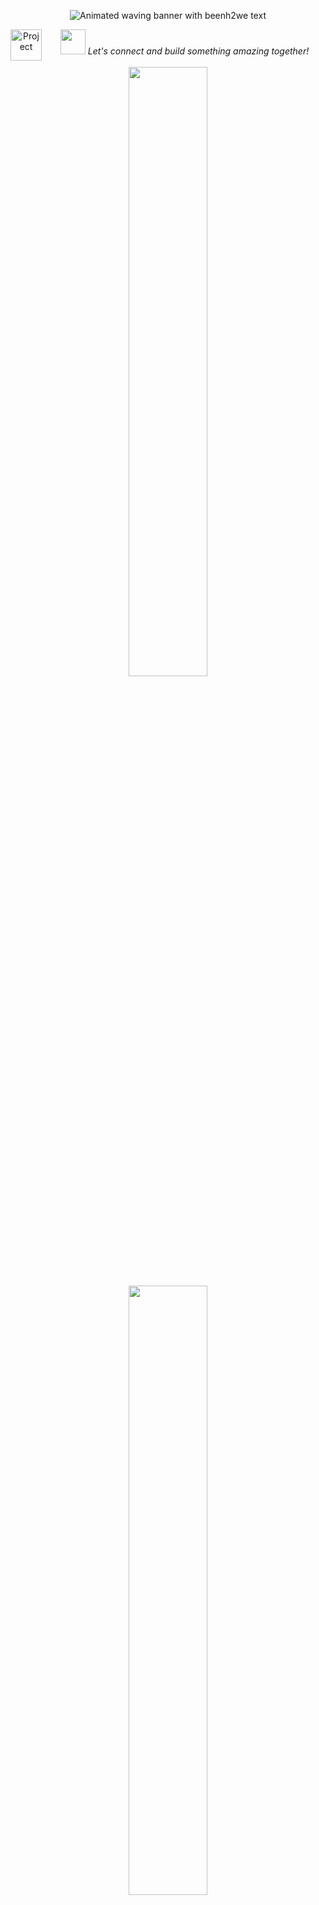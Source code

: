 <p align="center">
  <img src="https://capsule-render.vercel.app/api?type=blur&color=timeGradient&height=180&section=header&fontColor=adbbda&text=beenh2we&desc=Always%20learning,%20always%20creating!%20🌱&descSize=14&descAlign=60&descAlignY=68&fontSize=50&animation=fadeIn" alt="Animated waving banner with beenh2we text"/>
</p>

<div align="center">
  <img align="left" src="https://media.giphy.com/media/du3J3cXyzhj75IOgvA/giphy.gif" width="50px" alt="Project"/>

  <img src="https://media.giphy.com/media/mGcNjsfWAjY5AEZNw6/giphy.gif" width="40">
  <i>Let's connect and build something amazing together!</i>
  <br /><br />
</div>

<!-- Summary Stats Card-->
<div align="center" valign="center">
  <a href="https://github.com/beenh2we">
    <img height="50%" width="auto" src ="https://github-readme-stats.vercel.app/api?username=beenh2we&show_icons=true&count_private=true&hide_border=true&hide=issues&bg_color=00000000">
  </a>
  <a href="https://github.com/beenh2we">
    <img height="50%" width="auto" src ="https://github-readme-stats.vercel.app/api/top-langs/?username=beenh2we&layout=compact&hide_border=true&bg_color=00000000&langs_count=6&hide=jupyter%20notebook,tex,css,php">
  </a>
</div>

<br>

<div align="center">
  <div align="center">
    <img src="https://media.giphy.com/media/WUlplcMpOCEmTGBtBW/giphy.gif" width="30" align="center">
    &nbsp;<b><i>Overview</i></b>&nbsp;&nbsp;&nbsp;&nbsp;
    <img src="https://media2.giphy.com/media/QssGEmpkyEOhBCb7e1/giphy.gif?cid=ecf05e47a0n3gi1bfqntqmob8g9aid1oyj2wr3ds3mg700bl&rid=giphy.gif" width="25" align="center">
    &nbsp;<b><i>Contribution</i></b>&nbsp;&nbsp;&nbsp;&nbsp;
    <img src="https://media.giphy.com/media/kH1DBkPNyZPOk0BxrM/giphy.gif" width="30" align="center">
    &nbsp;<b><i>Activity</i></b>&nbsp;&nbsp;&nbsp;&nbsp;
    <img src="https://media.giphy.com/media/xT9DPIlGnuHpr2yObu/giphy.gif" width="30" align="center">
    &nbsp;<b><i>Community</i></b>
  </div>

  <div align="center">
    <img src="https://capsule-render.vercel.app/api?type=soft&color=gradient&height=3" width="100%">
  </div>

  <div align="center">
    <img
      src="https://gist.githubusercontent.com/beenh2we/d3a97b14ef997d3e69339ea54d95b816/raw/metrics.general.overview.svg"
      alt="Profile Metrics"
      width="390"
    />
    <img
      src="https://gist.githubusercontent.com/beenh2we/d3a97b14ef997d3e69339ea54d95b816/raw/metrics.plugin.isocalendar.fullyear.svg"
      alt="Yearly Contributions"
      width="390"
    />
    <img
      src="https://gist.githubusercontent.com/beenh2we/d3a97b14ef997d3e69339ea54d95b816/raw/metrics.plugin.activity.svg"
      alt="Recent Activity"
      width="390"
    />
    <img
      src="https://gist.githubusercontent.com/beenh2we/d3a97b14ef997d3e69339ea54d95b816/raw/metrics.plugin.reactions.svg"
      alt="Community Reactions"
      width="390"
    />
  </div>

  <div align="center">
    <!-- Full Activity Calendar -->
    <details>
      <summary align="center">
        <img src="https://media.giphy.com/media/VgCDAzcKvsR6OM0uWg/giphy.gif" width="50" align="center">
        <b><i>&nbsp;My GitHub Journey</i></b>
      </summary>
      <img
        src="https://gist.githubusercontent.com/beenh2we/d3a97b14ef997d3e69339ea54d95b816/raw/metrics.plugin.calendar.full.svg"
        alt="Full Year Activity Calendar" />
    </details>
    <br>
    <!-- Most used languages -->
    <img src="https://gist.githubusercontent.com/beenh2we/d3a97b14ef997d3e69339ea54d95b816/raw/metrics.plugin.languages.indepth.svg" />
  </div>
</div>

<div align="center">
  <img src="https://capsule-render.vercel.app/api?type=soft&color=gradient&height=3" width="100%">
</div>

<br>

<div align="center">
    <img src="https://img.shields.io/github/last-commit/beenh2we/beenh2we?label=updated&color=6366F1&style=flat&labelColor=27272a&logo=github" alt="Last Updated" height="22px">
  &nbsp;
    <img src="https://komarev.com/ghpvc/?username=beenh2we&style=flat&color=6366F1&labelColor=27272a&label=profile+views" alt="Profile Views" height="22px">
</div>
